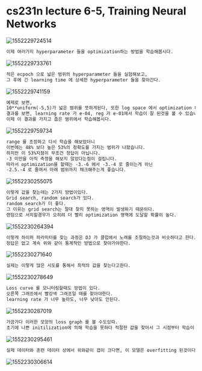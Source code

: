 # cs231n lecture 6-5, Training Neural Networks



![1552229724514](A:/desktop/TIL/images/2019-03-11-1552229724514.png)





```markdown
이제 여러가지 hyperparameter 들을 optimization하는 방법을 학습해봅시다.
```



![1552229733761](A:/desktop/TIL/images/2019-03-11-1552229733761.png)



```markdown
적은 ecpoch 으로 넓은 범위의 hyperparameter 들을 실험해보고,
그 후에 긴 learning time 에 상세한 hyperparameter 들을 찾아간다.
```



![1552229741159](A:/desktop/TIL/images/2019-03-11-1552229741159.png)



```markdown
예제로 보면,
10**uniform(-5,5)가 넓은 범위를 뜻하게된다, 또한 log space 에서 optimization 하는것이 좋다고한다.
결과를 보면, learning rate 가 e-04, reg 가 e-01에서 학습이 잘 된것을 볼 수 있습니다.
이제 이 결과를 가지고 좁은 범위에서 학습해봅시다.
```



![1552229759734](A:/desktop/TIL/images/2019-03-11-1552229759734.png)

```markdown
range 를 조정하고 다시 학습을 해보았더니
이번에는 48% 보다 높은 53%의 정확도를 가지는 범위가 나왔습니다.
하지만 이 53%지점이 무조건 정답이 아닙니다.
-3 미만을 아직 측정을 해보지 않았다는점이 걸립니다.
따라서 optimization을 할때는 -3.-6 에서 -3.-4 로 줄이는게 아닌
-2.5.-4 로 줄여서 아래 범위까지 채크해주는게 좋습니다.
```







![1552230255075](A:/desktop/TIL/images/2019-03-11-1552230255075.png)



```markdown
이렇게 값을 찾는데는 2가지 방법이있다.
Grid search, random search가 있다.
random search가 더 좋다.
그 이유는 grid search는 절대 찾지 못하는 영역이 발생하기 때문이다.
랜덤으로 서치할경우가 오히려 더 빨리 optimization 영역에 도달할 확률이 높다.
```



![1552230264394](A:/desktop/TIL/images/2019-03-11-1552230264394.png)



```markdown
이렇게 하이퍼 파라미터를 찾는 과정은 DJ 가 클럽에서 노래를 조절하는것과 비슷하다고 한다.
정답은 없고 계속 위와 같이 통계적인 방법으로 찾아가야한다.
```



![1552230271640](A:/desktop/TIL/images/2019-03-11-1552230271640.png)



```markdown
실제는 이렇게 많은 시도를 통해서 최적의 값을 찾는다고한다.
```



![1552230278649](A:/desktop/TIL/images/2019-03-11-1552230278649.png)



```markdown
Loss curve 를 모니터링할때도 방법이 있다.
오른쪽 그래프에서 빨강색 그래프일 때를 찾아야한다.
learning rate 가 너무 높아도, 너무 낮아도 안된다. 
```



![1552230287019](A:/desktop/TIL/images/2019-03-11-1552230287019.png)



```markdown
가끔가다 이러한 모양의 loss graph 를 볼 수도있따.
초기에 나쁜 initilization에 의해 학습을 못하다 적절한 값을 찾아서 그 시점부터 학습이 시작된것이다.
```



![1552230295461](A:/desktop/TIL/images/2019-03-11-1552230295461.png)



```markdown
실제 데이터와 훈련 데이터 상에서 위와같이 갭이 크다면, 이 모델은 overfitting 된것이다.
```



![1552230306614]()